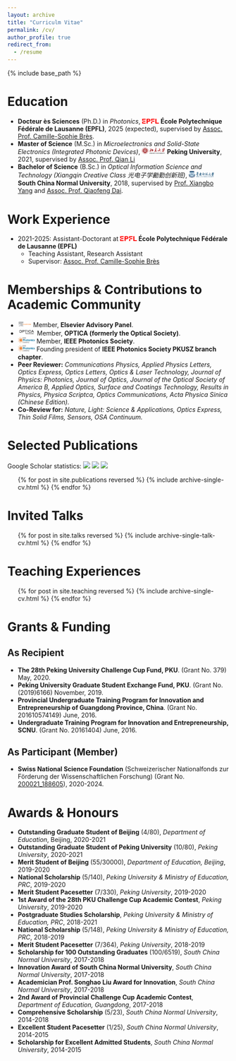 ```yaml
---
layout: archive
title: "Curriculm Vitae"
permalink: /cv/
author_profile: true
redirect_from:
  - /resume
---
```

{% include base_path %}

Education
=========

* **Docteur ès Sciences** (Ph.D.) in *Photonics*, <img src="/images/EPFL.png" style="height: 0.8em; "> **École Polytechnique Fédérale de Lausanne (EPFL)**, 2025 (expected), supervised by [Assoc. Prof. Camille-Sophie Brès](https://people.epfl.ch/camille.bres/?lang=en).
* **Master of Science** (M.Sc.) in *Microelectronics and Solid-State Electronics (Integrated Photonic Devices)*, <img src="/images/PKU.png" style="height: 1.1em; "> **Peking University**, 2021, supervised by [Assoc. Prof. Qian Li](https://www.ece.pku.edu.cn/info/1062/2226.htm)
* **Bachelor of Science** (B.Sc.) in *Optical Information Science and Technology (Xiangqin Creative Class 光电子学勷勤创新班)*, <img src="/images/SCNU.png" style="height: 1.1em; "> **South China Normal University**, 2018, supervised by [Prof. Xiangbo Yang](http://ioe.scnu.edu.cn/a/20151201/833.html) and [Assoc. Prof. Qiaofeng Dai](http://ioe.scnu.edu.cn/a/20210305/1631.html).

Work Experience
===============

* 2021-2025: Assistant-Doctorant at <img src="/images/EPFL.png" style="height: 0.8em; "> **École Polytechnique Fédérale de Lausanne (EPFL)**
  <!-- * École Polytechnique Fédérale de Lausanne (EPFL) -->
  * Teaching Assistant, Research Assistant
  * Supervisor: [Assoc. Prof. Camille-Sophie Brès](https://people.epfl.ch/camille.bres/?lang=en)

<!-- * Fall 2015: Research Assistant
  * Github University
  * Duties included: Merging pull requests
  * Supervisor: Professor Hub -->

Memberships & Contributions to Academic Community 
===========

* <img src="/images/Elsevier.png" style="height: 1.1em; "> Member, **Elsevier Advisory Panel**.
* <img src="/images/OPTICA.png" style="height: 1.1em; "> Member, **OPTICA (formerly the Optical Society)**.
* <img src="/images/IPS.jpeg" style="height: 1.1em; "> Member, **IEEE Photonics Society**.
* <img src="/images/IPS.jpeg" style="height: 1.1em; "> Founding president of **IEEE Photonics Society PKUSZ branch chapter**.
* **Peer Reviewer:** *Communications Physics, Applied Physics Letters, Optics Express, Optics Letters, Optics & Laser Technology, Journal of Physics: Photonics, Journal of Optics, Journal of the Optical Society of America B, Applied Optics, Surface and Coatings Technology, Results in Physics, Physica Scriptca, Optics Communications, Acta Physica Sinica (Chinese Edition).*
* **Co-Review for:** *Nature, Light: Science & Applications, Optics Express, Thin Solid Films, Sensors, OSA Continuum.*

Selected Publications
=====================
Google Scholar statistics: 
<a href='https://scholar.google.com/citations?user=D2n8tswAAAAAJ'><img src="https://img.shields.io/endpoint?logo=Google%20Scholar&url=https%3A%2F%2Fcdn.jsdelivr.net%2Fgh%2Fjiaye-wu%2Fjiaye-wu.github.io@google-scholar-stats%2Fgs_data_shieldsio.json&labelColor=f6f6f6&color=9cf&style=flat&label=citations"></a>
<a href='https://scholar.google.com/citations?user=D2n8tswAAAAAJ'><img src="https://img.shields.io/endpoint?logo=Google%20Scholar&url=https%3A%2F%2Fcdn.jsdelivr.net%2Fgh%2Fjiaye-wu%2Fjiaye-wu.github.io@google-scholar-stats%2Fgs_data_hindex.json&labelColor=f6f6f6&color=9cf&style=flat&label=h-index"></a>
<a href='https://scholar.google.com/citations?user=D2n8tswAAAAAJ'><img src="https://img.shields.io/endpoint?logo=Google%20Scholar&url=https%3A%2F%2Fcdn.jsdelivr.net%2Fgh%2Fjiaye-wu%2Fjiaye-wu.github.io@google-scholar-stats%2Fgs_data_i10.json&labelColor=f6f6f6&color=9cf&style=flat&label=i10-index"></a>

<ul>{% for post in site.publications reversed %}
    {% include archive-single-cv.html %}
  {% endfor %}</ul>

Invited Talks
=============

<ul>{% for post in site.talks reversed %}
    {% include archive-single-talk-cv.html  %}
  {% endfor %}</ul>

Teaching Experiences
====================

<ul>{% for post in site.teaching reversed %}
    {% include archive-single-cv.html %}
  {% endfor %}</ul>

Grants & Funding
================

As Recipient
---------------

* **The 28th Peking University Challenge Cup Fund, PKU**. (Grant No. 379) May, 2020.
* **Peking University Graduate Student Exchange Fund, PKU**. (Grant No. (2019)6166) November, 2019.
*	**Provincial Undergraduate Training Program for Innovation and Entrepreneurship of Guangdong Province, China**. (Grant No. 201610574149) June, 2016.
*	**Undergraduate Training Program for Innovation and Entrepreneurship, SCNU**. (Grant No. 20161404) June, 2016.

As Participant (Member)
---------------

* **Swiss National Science Foundation** (Schweizerischer Nationalfonds zur Förderung der Wissenschaftlichen Forschung) (Grant No. [200021_188605](https://data.snf.ch/grants/grant/188605)), 2020-2024.

Awards & Honours
================

* **Outstanding Graduate Student of Beijing** (4/80), *Department of Education*, Beijing, 2020-2021
* **Outstanding Graduate Student of Peking University** (10/80), *Peking University*, 2020-2021
* **Merit Student of Beijing** (55/30000), *Department of Education, Beijing*, 2019-2020
* **National Scholarship** (5/140), *Peking University & Ministry of Education, PRC*, 2019-2020
* **Merit Student Pacesetter** (7/330), *Peking University*, 2019-2020
* **1st Award of the 28th PKU Challenge Cup Academic Contest**, *Peking University*, 2019-2020
* **Postgraduate Studies Scholarship**, *Peking University & Ministry of Education, PRC*, 2018-2021
* **National Scholarship** (5/148), *Peking University & Ministry of Education, PRC*, 2018-2019
* **Merit Student Pacesetter** (7/364), *Peking University*, 2018-2019
* **Scholarship for 100 Outstanding Graduates** (100/6519), *South China Normal University*, 2017-2018
* **Innovation Award of South China Normal University**, *South China Normal University*, 2017-2018
* **Academician Prof. Songhao Liu Award for Innovation**, *South China Normal University*, 2017-2018
* **2nd Award of Provincial Challenge Cup Academic Contest**, *Department of Education, Guangdong*, 2017-2018
* **Comprehensive Scholarship** (5/23), *South China Normal University*, 2014-2018
* **Excellent Student Pacesetter** (1/25), *South China Normal University*, 2014-2015
* **Scholarship for Excellent Admitted Students**, *South China Normal University*, 2014-2015

